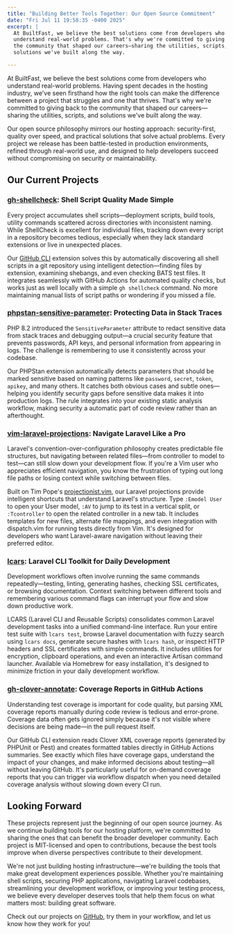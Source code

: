 ```yaml
---
title: "Building Better Tools Together: Our Open Source Commitment"
date: "Fri Jul 11 19:58:35 -0400 2025"
excerpt: |
  At BuiltFast, we believe the best solutions come from developers who
  understand real-world problems. That's why we're committed to giving back to
  the community that shaped our careers—sharing the utilities, scripts, and
  solutions we've built along the way.

---
```


At BuiltFast, we believe the best solutions come from developers who
understand real-world problems. Having spent decades in the hosting industry,
we've seen firsthand how the right tools can make the difference between a
project that struggles and one that thrives. That's why we're committed to
giving back to the community that shaped our careers—sharing the utilities,
scripts, and solutions we've built along the way.

Our open source philosophy mirrors our hosting approach: security-first,
quality over speed, and practical solutions that solve actual problems. Every
project we release has been battle-tested in production environments, refined
through real-world use, and designed to help developers succeed without
compromising on security or maintainability.

## Our Current Projects

### [gh-shellcheck][]: Shell Script Quality Made Simple

Every project accumulates shell scripts—deployment scripts, build tools,
utility commands scattered across directories with inconsistent naming. While
ShellCheck is excellent for individual files, tracking down every script in a
repository becomes tedious, especially when they lack standard extensions or
live in unexpected places.

Our [GitHub CLI][] extension solves this by automatically discovering all
shell scripts in a git repository using intelligent detection—finding files by
extension, examining shebangs, and even checking BATS test files. It
integrates seamlessly with GitHub Actions for automated quality checks, but
works just as well locally with a simple `gh shellcheck` command. No more
maintaining manual lists of script paths or wondering if you missed a file.

### [phpstan-sensitive-parameter][]: Protecting Data in Stack Traces

PHP 8.2 introduced the `SensitiveParameter` attribute to redact sensitive data
from stack traces and debugging output—a crucial security feature that
prevents passwords, API keys, and personal information from appearing in logs.
The challenge is remembering to use it consistently across your codebase.

Our PHPStan extension automatically detects parameters that should be marked
sensitive based on naming patterns like `password`, `secret`, `token`,
`apikey`, and many others. It catches both obvious cases and subtle
ones—helping you identify security gaps before sensitive data makes it into
production logs. The rule integrates into your existing static analysis
workflow, making security a automatic part of code review rather than an
afterthought.

### [vim-laravel-projections][]: Navigate Laravel Like a Pro

Laravel's convention-over-configuration philosophy creates predictable file
structures, but navigating between related files—from controller to model to
test—can still slow down your development flow. If you're a Vim user who
appreciates efficient navigation, you know the frustration of typing out long
file paths or losing context while switching between files.

Built on Tim Pope's [projectionist.vim][], our Laravel projections provide
intelligent shortcuts that understand Laravel's structure. Type `:Emodel User`
to open your User model, `:AV` to jump to its test in a vertical split, or
`:Tcontroller` to open the related controller in a new tab. It includes
templates for new files, alternate file mappings, and even integration with
dispatch.vim for running tests directly from Vim. It's designed for developers
who want Laravel-aware navigation without leaving their preferred editor.

### [lcars][]: Laravel CLI Toolkit for Daily Development

Development workflows often involve running the same commands
repeatedly—testing, linting, generating hashes, checking SSL certificates, or
browsing documentation. Context switching between different tools and
remembering various command flags can interrupt your flow and slow down
productive work.

LCARS (Laravel CLI and Reusable Scripts) consolidates common Laravel
development tasks into a unified command-line interface. Run your entire test
suite with `lcars test`, browse Laravel documentation with fuzzy search using
`lcars docs`, generate secure hashes with `lcars hash`, or inspect HTTP
headers and SSL certificates with simple commands. It includes utilities for
encryption, clipboard operations, and even an interactive Artisan command
launcher. Available via Homebrew for easy installation, it's designed to
minimize friction in your daily development workflow.

### [gh-clover-annotate][]: Coverage Reports in GitHub Actions

Understanding test coverage is important for code quality, but parsing XML
coverage reports manually during code review is tedious and error-prone.
Coverage data often gets ignored simply because it's not visible where
decisions are being made—in the pull request itself.

Our GitHub CLI extension reads Clover XML coverage reports (generated by
PHPUnit or Pest) and creates formatted tables directly in GitHub Actions
summaries. See exactly which files have coverage gaps, understand the impact
of your changes, and make informed decisions about testing—all without leaving
GitHub. It's particularly useful for on-demand coverage reports that you can
trigger via workflow dispatch when you need detailed coverage analysis without
slowing down every CI run.

## Looking Forward

These projects represent just the beginning of our open source journey. As we
continue building tools for our hosting platform, we're committed to sharing
the ones that can benefit the broader developer community. Each project is
MIT-licensed and open to contributions, because the best tools improve when
diverse perspectives contribute to their development.

We're not just building hosting infrastructure—we're building the tools that
make great development experiences possible. Whether you're maintaining shell
scripts, securing PHP applications, navigating Laravel codebases, streamlining
your development workflow, or improving your testing process, we believe every
developer deserves tools that help them focus on what matters most: building
great software.

Check out our projects on [GitHub][], try them in your workflow, and let us know
how they work for you!

[lcars]: https://github.com/built-fast/lcars
[phpstan-sensitive-parameter]: https://github.com/built-fast/phpstan-sensitive-parameter
[gh-shellcheck]: https://github.com/built-fast/gh-shellcheck
[gh-clover-annotate]: https://github.com/built-fast/gh-clover-annotate
[GitHub]: https://github.com/built-fast
[vim-laravel-projections]: https://github.com/built-fast/vim-laravel-projections
[projectionist.vim]: https://github.com/tpope/vim-projectionist
[GitHub CLI]: https://cli.github.com
